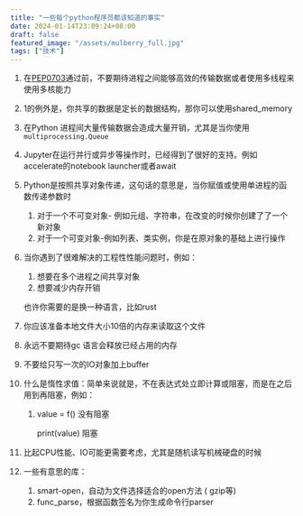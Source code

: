 ```yaml
---
title: "一些每个python程序员都该知道的事实"
date: 2024-01-14T23:09:24+08:00
draft: false
featured_image: "/assets/mulberry_full.jpg"
tags: ["技术"]
---
```



1. 在[PEP0703](https://peps.python.org/pep-0703/)通过前，不要期待进程之间能够高效的传输数据或者使用多线程来使用多核能力
2. 1的例外是，你共享的数据是定长的数据结构，那你可以使用shared_memory
3. 在Python 进程间大量传输数据会造成大量开销，尤其是当你使用`multiprocessing.Queue`
4. Jupyter在运行并行或异步等操作时，已经得到了很好的支持。例如accelerate的notebook launcher或者await
5. Python是按照共享对象传递，这句话的意思是，当你赋值或使用单进程的函数传递参数时
   1. 对于一个不可变对象- 例如元组、字符串，在改变的时候你创建了了一个新对象
   2. 对于一个可变对象-例如列表、类实例，你是在原对象的基础上进行操作

6. 当你遇到了很难解决的工程性性能问题时，例如：

   1. 想要在多个进程之间共享对象
   2. 想要减少内存开销

   也许你需要的是换一种语言，比如rust

7. 你应该准备本地文件大小10倍的内存来读取这个文件

8. 永远不要期待gc 语言会释放已经占用的内存

9. 不要给只写一次的IO对象加上buffer

10. 什么是惰性求值：简单来说就是，不在表达式处立即计算或阻塞，而是在之后用到再阻塞，例如：

    1. value = f() 没有阻塞

       print(value) 阻塞

11. 比起CPU性能、IO可能更需要考虑，尤其是随机读写机械硬盘的时候

12. 一些有意思的库：

    1. smart-open，自动为文件选择适合的open方法 ( gzip等)
    2. func_parse，根据函数签名为你生成命令行parser
